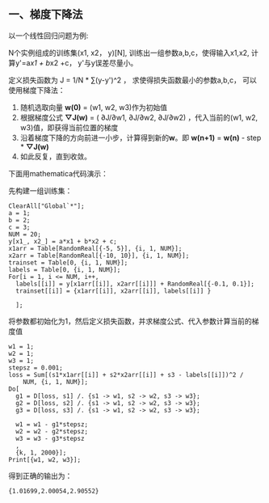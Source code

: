 ## 一、梯度下降法 ##

以一个线性回归问题为例:

N个实例组成的训练集(x1, x2， y)[N], 训练出一组参数a,b,c，使得输入x1,x2,  计算y'=a*x1 + b*x2 +c， y'与y误差尽量小。

定义损失函数为 J = 1/N * ∑(y-y')^2 ， 求使得损失函数最小的参数a,b,c， 可以使用梯度下降法：

1. 随机选取向量 **w(0)** = (w1, w2, w3)作为初始值
2. 根据梯度公式 **▽J(w)** = ( ∂J/∂w1, ∂J/∂w2, ∂J/∂w2) ，代入当前的(w1, w2, w3)值，即获得当前位置的梯度
3. 沿着梯度下降的方向前进一小步，计算得到新的**w**。即 **w(n+1)** = **w(n)** - step * **▽J(w)**
4. 如此反复，直到收敛。

下面用mathematica代码演示：

先构建一组训练集：

	ClearAll["Global`*"];
	a = 1;
	b = 2;
	c = 3;
	NUM = 20;
	y[x1_, x2_] = a*x1 + b*x2 + c;
	x1arr = Table[RandomReal[{-5, 5}], {i, 1, NUM}];
	x2arr = Table[RandomReal[{-10, 10}], {i, 1, NUM}];
	trainset = Table[0, {i, 1, NUM}];
	labels = Table[0, {i, 1, NUM}];
	For[i = 1, i <= NUM, i++,
	  labels[[i]] = y[x1arr[[i]], x2arr[[i]]] + RandomReal[{-0.1, 0.1}];
	  trainset[[i]] = {x1arr[[i]], x2arr[[i]], labels[[i]] }
	  
	  ];

将参数都初始化为1，然后定义损失函数，并求梯度公式、代入参数计算当前的梯度值

	w1 = 1;
	w2 = 1;
	w3 = 1;
	stepsz = 0.001;
	loss = Sum[(s1*x1arr[[i]] + s2*x2arr[[i]] + s3 - labels[[i]])^2 / 
	    NUM, {i, 1, NUM}];
	Do[
	  g1 = D[loss, s1] /. {s1 -> w1, s2 -> w2, s3 -> w3};
	  g2 = D[loss, s2] /. {s1 -> w1, s2 -> w2, s3 -> w3};
	  g3 = D[loss, s3] /. {s1 -> w1, s2 -> w2, s3 -> w3};
	  
	  w1 = w1 - g1*stepsz;
	  w2 = w2 - g2*stepsz;
	  w3 = w3 - g3*stepsz
	  ,
	  {k, 1, 2000}];
	Print[{w1, w2, w3}];

得到正确的输出为：

	{1.01699,2.00054,2.90552}



